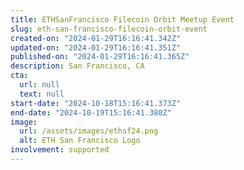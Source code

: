 ```yaml
---
title: ETHSanFrancisco Filecoin Orbit Meetup Event
slug: eth-san-francisco-filecoin-orbit-event
created-on: "2024-01-29T16:16:41.342Z"
updated-on: "2024-01-29T16:16:41.351Z"
published-on: "2024-01-29T16:16:41.365Z"
description: San Francisco, CA
cta:
  url: null
  text: null
start-date: "2024-10-18T15:16:41.373Z"
end-date: "2024-10-19T15:16:41.380Z"
image:
  url: /assets/images/ethsf24.png
  alt: ETH San Francisco Logo
involvement: supported
---
```

